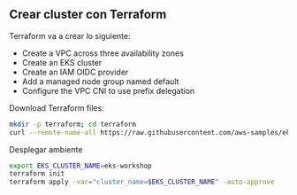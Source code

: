 ## Crear cluster con Terraform

Terraform va a crear lo siguiente: 
- Create a VPC across three availability zones
- Create an EKS cluster
- Create an IAM OIDC provider
- Add a managed node group named default
- Configure the VPC CNI to use prefix delegation

Download Terraform files:
```bash
mkdir -p terraform; cd terraform
curl --remote-name-all https://raw.githubusercontent.com/aws-samples/eks-workshop-v2/stable/cluster/terraform/{main.tf,variables.tf,providers.tf,vpc.tf,eks.tf}
```

Desplegar ambiente
```bash
export EKS_CLUSTER_NAME=eks-workshop
terraform init
terraform apply -var="cluster_name=$EKS_CLUSTER_NAME" -auto-approve
```
